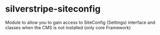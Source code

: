 silverstripe-siteconfig
=======================

Module to allow you to gain access to SiteConfig (Settings) interface and classes when the CMS is not installed (only core Framework)
